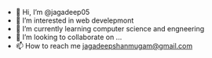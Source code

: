 - 👋 Hi, I’m @jagadeep05
- 👀 I’m interested in  web develepmont
- 🌱 I’m currently learning computer science and engneering
- 💞️ I’m looking to collaborate on ...
- 📫 How to reach me  jagadeepshanmugam@gmail.com

<!---
jagadeep05/jagadeep05 is a ✨ special ✨ repository because its `README.md` (this file) appears on your GitHub profile.
You can click the Preview link to take a look at your changes.
--->
